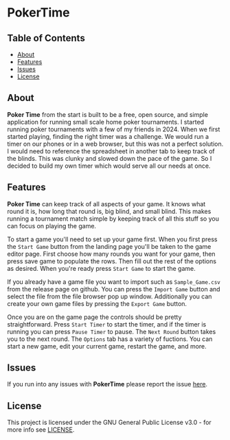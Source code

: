 # PokerTime

## Table of Contents
- [About](#about)
- [Features](#features)
- [Issues](#issues)
- [License](#license)

## About

**Poker Time** from the start is built to be a free, open source, and simple application for running small scale home poker tournaments. I started running poker tournaments with a few of my friends in 2024. When we first started playing, finding the right timer was a challenge. We would run a timer on our phones or in a web browser, but this was not a perfect solution. I would need to reference the spreadsheet in another tab to keep track of the blinds. This was clunky and slowed down the pace of the game. So I decided to build my own timer which would serve all our needs at once.

## Features

**Poker Time** can keep track of all aspects of your game. It knows what round it is, how long that round is, big blind, and small blind. This makes running a tournament match simple by keeping track of all this stuff so you can focus on playing the game.

To start a game you'll need to set up your game first. When you first press the `Start Game` button from the landing page you'll be taken to the game editor page. First choose how many rounds you want for your game, then press save game to populate the rows. Then fill out the rest of the options as desired. When you're ready press `Start Game` to start the game.

If you already have a game file you want to import such as `Sample_Game.csv` from the release page on github. You can press the `Import Game` button and select the file from the file browser pop up window. Additionally you can create your own game files by pressing the `Export Game` button.

Once you are on the game page the controls should be pretty straightforward. Press `Start Timer` to start the timer, and if the timer is running you can press `Pause Timer` to pause. The `Next Round` button takes you to the next round. The `Options` tab has a variety of fuctions. You can start a new game, edit your current game, restart the game, and more.

## Issues

If you run into any issues with **PokerTime** please report the issue [here](https://github.com/CheeseB0y/PokerTime/issues).

## License

This project is licensed under the GNU General Public License v3.0 - for more info see [LICENSE](LICENSE).
